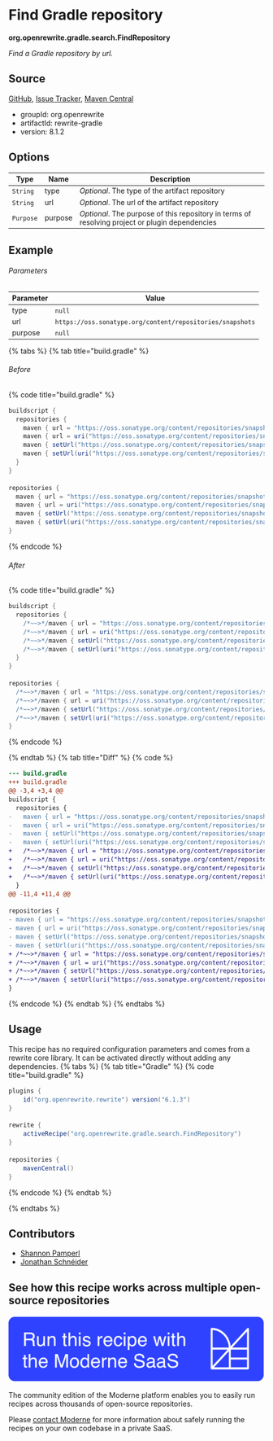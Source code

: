 # Find Gradle repository

**org.openrewrite.gradle.search.FindRepository**

_Find a Gradle repository by url._

## Source

[GitHub](https://github.com/openrewrite/rewrite/blob/main/rewrite-gradle/src/main/java/org/openrewrite/gradle/search/FindRepository.java), [Issue Tracker](https://github.com/openrewrite/rewrite/issues), [Maven Central](https://central.sonatype.com/artifact/org.openrewrite/rewrite-gradle/8.1.2/jar)

* groupId: org.openrewrite
* artifactId: rewrite-gradle
* version: 8.1.2

## Options

| Type | Name | Description |
| -- | -- | -- |
| `String` | type | *Optional*. The type of the artifact repository |
| `String` | url | *Optional*. The url of the artifact repository |
| `Purpose` | purpose | *Optional*. The purpose of this repository in terms of resolving project or plugin dependencies |

## Example

###### Parameters
| Parameter | Value |
| -- | -- |
|type|`null`|
|url|`https://oss.sonatype.org/content/repositories/snapshots`|
|purpose|`null`|


{% tabs %}
{% tab title="build.gradle" %}

###### Before
{% code title="build.gradle" %}
```groovy
buildscript {
  repositories {
    maven { url = "https://oss.sonatype.org/content/repositories/snapshots" }
    maven { url = uri("https://oss.sonatype.org/content/repositories/snapshots") }
    maven { setUrl("https://oss.sonatype.org/content/repositories/snapshots") }
    maven { setUrl(uri("https://oss.sonatype.org/content/repositories/snapshots")) }
  }
}

repositories {
  maven { url = "https://oss.sonatype.org/content/repositories/snapshots" }
  maven { url = uri("https://oss.sonatype.org/content/repositories/snapshots") }
  maven { setUrl("https://oss.sonatype.org/content/repositories/snapshots") }
  maven { setUrl(uri("https://oss.sonatype.org/content/repositories/snapshots")) }
}
```
{% endcode %}

###### After
{% code title="build.gradle" %}
```groovy
buildscript {
  repositories {
    /*~~>*/maven { url = "https://oss.sonatype.org/content/repositories/snapshots" }
    /*~~>*/maven { url = uri("https://oss.sonatype.org/content/repositories/snapshots") }
    /*~~>*/maven { setUrl("https://oss.sonatype.org/content/repositories/snapshots") }
    /*~~>*/maven { setUrl(uri("https://oss.sonatype.org/content/repositories/snapshots")) }
  }
}

repositories {
  /*~~>*/maven { url = "https://oss.sonatype.org/content/repositories/snapshots" }
  /*~~>*/maven { url = uri("https://oss.sonatype.org/content/repositories/snapshots") }
  /*~~>*/maven { setUrl("https://oss.sonatype.org/content/repositories/snapshots") }
  /*~~>*/maven { setUrl(uri("https://oss.sonatype.org/content/repositories/snapshots")) }
}
```
{% endcode %}

{% endtab %}
{% tab title="Diff" %}
{% code %}
```diff
--- build.gradle
+++ build.gradle
@@ -3,4 +3,4 @@
buildscript {
  repositories {
-   maven { url = "https://oss.sonatype.org/content/repositories/snapshots" }
-   maven { url = uri("https://oss.sonatype.org/content/repositories/snapshots") }
-   maven { setUrl("https://oss.sonatype.org/content/repositories/snapshots") }
-   maven { setUrl(uri("https://oss.sonatype.org/content/repositories/snapshots")) }
+   /*~~>*/maven { url = "https://oss.sonatype.org/content/repositories/snapshots" }
+   /*~~>*/maven { url = uri("https://oss.sonatype.org/content/repositories/snapshots") }
+   /*~~>*/maven { setUrl("https://oss.sonatype.org/content/repositories/snapshots") }
+   /*~~>*/maven { setUrl(uri("https://oss.sonatype.org/content/repositories/snapshots")) }
  }
@@ -11,4 +11,4 @@

repositories {
- maven { url = "https://oss.sonatype.org/content/repositories/snapshots" }
- maven { url = uri("https://oss.sonatype.org/content/repositories/snapshots") }
- maven { setUrl("https://oss.sonatype.org/content/repositories/snapshots") }
- maven { setUrl(uri("https://oss.sonatype.org/content/repositories/snapshots")) }
+ /*~~>*/maven { url = "https://oss.sonatype.org/content/repositories/snapshots" }
+ /*~~>*/maven { url = uri("https://oss.sonatype.org/content/repositories/snapshots") }
+ /*~~>*/maven { setUrl("https://oss.sonatype.org/content/repositories/snapshots") }
+ /*~~>*/maven { setUrl(uri("https://oss.sonatype.org/content/repositories/snapshots")) }
}
```
{% endcode %}
{% endtab %}
{% endtabs %}


## Usage

This recipe has no required configuration parameters and comes from a rewrite core library. It can be activated directly without adding any dependencies.
{% tabs %}
{% tab title="Gradle" %}
{% code title="build.gradle" %}
```groovy
plugins {
    id("org.openrewrite.rewrite") version("6.1.3")
}

rewrite {
    activeRecipe("org.openrewrite.gradle.search.FindRepository")
}

repositories {
    mavenCentral()
}

```
{% endcode %}
{% endtab %}

{% endtabs %}

## Contributors
* [Shannon Pamperl](shanman190@gmail.com)
* [Jonathan Schnéider](jkschneider@gmail.com)


## See how this recipe works across multiple open-source repositories

[![Moderne Link Image](/.gitbook/assets/ModerneRecipeButton.png)](https://public.moderne.io/recipes/org.openrewrite.gradle.search.FindRepository)

The community edition of the Moderne platform enables you to easily run recipes across thousands of open-source repositories.

Please [contact Moderne](https://moderne.io/product) for more information about safely running the recipes on your own codebase in a private SaaS.
